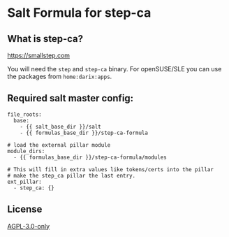 # Salt Formula for step-ca

## What is step-ca?

https://smallstep.com

You will need the `step` and `step-ca` binary. For openSUSE/SLE you can use the packages
from `home:darix:apps`.

## Required salt master config:

```
file_roots:
  base:
    - {{ salt_base_dir }}/salt
    - {{ formulas_base_dir }}/step-ca-formula

# load the external pillar module
module_dirs:
  - {{ formulas_base_dir }}/step-ca-formula/modules

# This will fill in extra values like tokens/certs into the pillar
# make the step_ca pillar the last entry.
ext_pillar:
  - step_ca: {}
```

## License

[AGPL-3.0-only](https://spdx.org/licenses/AGPL-3.0-only.html)